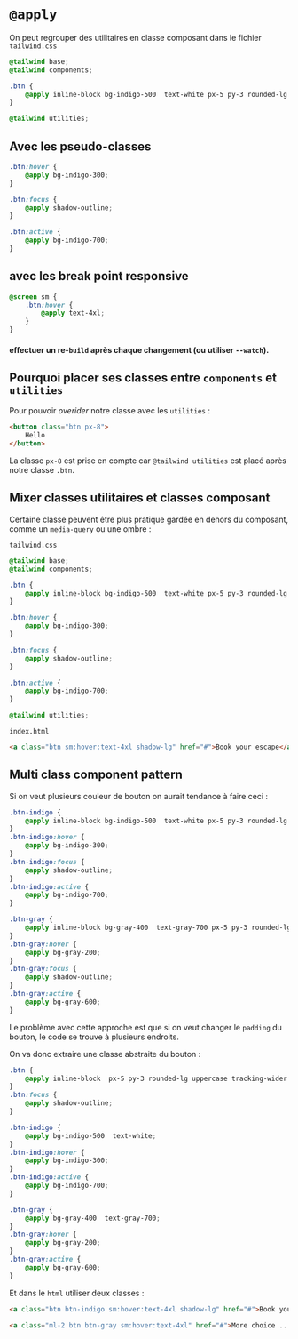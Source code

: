 # `@apply`

On peut regrouper des utilitaires en classe composant dans le fichier `tailwind.css`

```css
@tailwind base;
@tailwind components;

.btn {
    @apply inline-block bg-indigo-500  text-white px-5 py-3 rounded-lg shadow-lg uppercase tracking-wider font-semibold text-sm 
}

@tailwind utilities;
```

## Avec les pseudo-classes

```css
.btn:hover {
    @apply bg-indigo-300;
}

.btn:focus {
    @apply shadow-outline;
}

.btn:active {
    @apply bg-indigo-700;
}
```

## avec les break point responsive

```css
@screen sm {
    .btn:hover {
        @apply text-4xl;
    }
}
```

#### effectuer un re-`build` après chaque changement (ou utiliser `--watch`).



## Pourquoi placer ses classes entre `components` et `utilities`

Pour pouvoir *overider* notre classe avec les `utilities` :

```html
<button class="btn px-8">
    Hello
</button>
```

La classe `px-8` est prise en compte car `@tailwind utilities` est placé après notre classe `.btn`.



## Mixer classes utilitaires et classes composant

Certaine classe peuvent être plus pratique gardée en dehors du composant, comme un `media-query` ou une ombre :

`tailwind.css`

```css
@tailwind base;
@tailwind components;

.btn {
    @apply inline-block bg-indigo-500  text-white px-5 py-3 rounded-lg uppercase tracking-wider font-semibold text-sm;
}

.btn:hover {
    @apply bg-indigo-300;
}

.btn:focus {
    @apply shadow-outline;
}

.btn:active {
    @apply bg-indigo-700;
}

@tailwind utilities;
```

`index.html`

```html
<a class="btn sm:hover:text-4xl shadow-lg" href="#">Book your escape</a>
```



## Multi class component pattern

Si on veut plusieurs couleur de bouton on aurait tendance à faire ceci :

```css
.btn-indigo {
    @apply inline-block bg-indigo-500  text-white px-5 py-3 rounded-lg uppercase tracking-wider font-semibold text-sm;
}
.btn-indigo:hover {
    @apply bg-indigo-300;
}
.btn-indigo:focus {
    @apply shadow-outline;
}
.btn-indigo:active {
    @apply bg-indigo-700;
}

.btn-gray {
    @apply inline-block bg-gray-400  text-gray-700 px-5 py-3 rounded-lg uppercase tracking-wider font-semibold text-sm;
}
.btn-gray:hover {
    @apply bg-gray-200;
}
.btn-gray:focus {
    @apply shadow-outline;
}
.btn-gray:active {
    @apply bg-gray-600;
}
```

Le problème avec cette approche est que si on veut changer le `padding` du bouton, le code se trouve à plusieurs endroits.

On va donc extraire une classe abstraite du bouton :

```css
.btn {
    @apply inline-block  px-5 py-3 rounded-lg uppercase tracking-wider font-semibold text-sm
}
.btn:focus {
    @apply shadow-outline;
}

.btn-indigo {
    @apply bg-indigo-500  text-white;
}
.btn-indigo:hover {
    @apply bg-indigo-300;
}
.btn-indigo:active {
    @apply bg-indigo-700;
}

.btn-gray {
    @apply bg-gray-400  text-gray-700;
}
.btn-gray:hover {
    @apply bg-gray-200;
}
.btn-gray:active {
    @apply bg-gray-600;
}
```

Et dans le `html` utiliser deux classes :

```html
<a class="btn btn-indigo sm:hover:text-4xl shadow-lg" href="#">Book your escape</a>

<a class="ml-2 btn btn-gray sm:hover:text-4xl" href="#">More choice ...</a>
```


